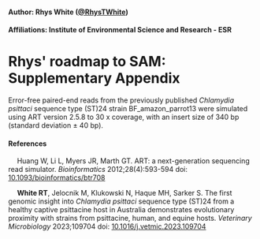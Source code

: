 #### Author: Rhys White ([@RhysTWhite](https://twitter.com/RhysTWhite))
#### Affiliations: Institute of Environmental Science and Research - ESR

# Rhys' roadmap to SAM: Supplementary Appendix

Error-free paired-end reads from the previously published _Chlamydia psittaci_ sequence type (ST)24 strain BF_amazon_parrot13 were simulated using ART version 2.5.8 to 30 x coverage, with an insert size of 340 bp (standard deviation ± 40 bp). 

#### References

&emsp; Huang W, Li L, Myers JR, Marth GT. ART: a next-generation sequencing read simulator. *Bioinformatics* 2012;28(4):593-594 doi: [10.1093/bioinformatics/btr708](https://doi.org/10.1093/bioinformatics/btr708)

&emsp; **White RT**, Jelocnik M, Klukowski N, Haque MH, Sarker S. The first genomic insight into *Chlamydia psittaci* sequence type (ST)24 from a healthy captive psittacine host in Australia demonstrates evolutionary proximity with strains from psittacine, human, and equine hosts. *Veterinary Microbiology* 2023;109704 doi: [10.1016/j.vetmic.2023.109704](https://doi.org/10.1016/j.vetmic.2023.109704)
